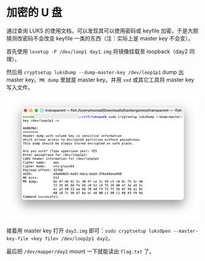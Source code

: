 # 加密的 U 盘

通过查询 LUKS 的使用文档，可以发现其可以使用密码或 keyfile 加密，于是大胆猜测改密码不会改变 keyfile 一类的东西（注：实际上是 master key 不会变）。

首先使用 `losetup -P /dev/loop1 day1.img` 将镜像挂载至 loopback（day2 同理）。

然后用 `cryptsetup luksDump --dump-master-key /dev/loop1p1` dump 出 master key。`MK dump` 里就是 master key。并用 `xxd` 或其它工具将 master key 写入文件。

![](assets/Luks_masterkey_dump.png)

接着用 master key 打开 `day2.img` 即可：`sudo cryptsetup luksOpen --master-key-file <key file> /dev/loop2p1 day2`。

最后把 `/dev/mapper/day2` mount 一下就能读出 `flag.txt` 了。
